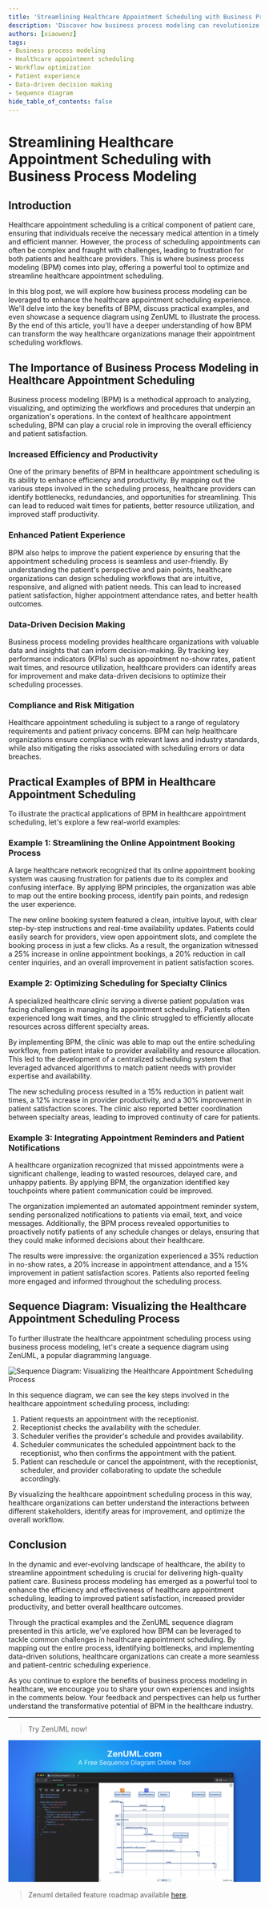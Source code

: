 ```yaml
---
title: 'Streamlining Healthcare Appointment Scheduling with Business Process Modeling'
description: 'Discover how business process modeling can revolutionize healthcare appointment scheduling, leading to increased efficiency, enhanced patient experience, and data-driven decision-making. Explore practical examples and visual sequence diagrams to optimize your healthcare organization's scheduling workflows.'
authors: [xiaowenz]
tags:
- Business process modeling
- Healthcare appointment scheduling
- Workflow optimization
- Patient experience
- Data-driven decision making
- Sequence diagram
hide_table_of_contents: false
---
```


# Streamlining Healthcare Appointment Scheduling with Business Process Modeling

## Introduction

Healthcare appointment scheduling is a critical component of patient care, ensuring that individuals receive the necessary medical attention in a timely and efficient manner. However, the process of scheduling appointments can often be complex and fraught with challenges, leading to frustration for both patients and healthcare providers. This is where business process modeling (BPM) comes into play, offering a powerful tool to optimize and streamline healthcare appointment scheduling.

In this blog post, we will explore how business process modeling can be leveraged to enhance the healthcare appointment scheduling experience. We'll delve into the key benefits of BPM, discuss practical examples, and even showcase a sequence diagram using ZenUML to illustrate the process. By the end of this article, you'll have a deeper understanding of how BPM can transform the way healthcare organizations manage their appointment scheduling workflows.

<!-- truncate -->

## The Importance of Business Process Modeling in Healthcare Appointment Scheduling

Business process modeling (BPM) is a methodical approach to analyzing, visualizing, and optimizing the workflows and procedures that underpin an organization's operations. In the context of healthcare appointment scheduling, BPM can play a crucial role in improving the overall efficiency and patient satisfaction.

### Increased Efficiency and Productivity

One of the primary benefits of BPM in healthcare appointment scheduling is its ability to enhance efficiency and productivity. By mapping out the various steps involved in the scheduling process, healthcare providers can identify bottlenecks, redundancies, and opportunities for streamlining. This can lead to reduced wait times for patients, better resource utilization, and improved staff productivity.

### Enhanced Patient Experience

BPM also helps to improve the patient experience by ensuring that the appointment scheduling process is seamless and user-friendly. By understanding the patient's perspective and pain points, healthcare organizations can design scheduling workflows that are intuitive, responsive, and aligned with patient needs. This can lead to increased patient satisfaction, higher appointment attendance rates, and better health outcomes.

### Data-Driven Decision Making

Business process modeling provides healthcare organizations with valuable data and insights that can inform decision-making. By tracking key performance indicators (KPIs) such as appointment no-show rates, patient wait times, and resource utilization, healthcare providers can identify areas for improvement and make data-driven decisions to optimize their scheduling processes.

### Compliance and Risk Mitigation

Healthcare appointment scheduling is subject to a range of regulatory requirements and patient privacy concerns. BPM can help healthcare organizations ensure compliance with relevant laws and industry standards, while also mitigating the risks associated with scheduling errors or data breaches.

## Practical Examples of BPM in Healthcare Appointment Scheduling

To illustrate the practical applications of BPM in healthcare appointment scheduling, let's explore a few real-world examples:

### Example 1: Streamlining the Online Appointment Booking Process

A large healthcare network recognized that its online appointment booking system was causing frustration for patients due to its complex and confusing interface. By applying BPM principles, the organization was able to map out the entire booking process, identify pain points, and redesign the user experience.

The new online booking system featured a clean, intuitive layout, with clear step-by-step instructions and real-time availability updates. Patients could easily search for providers, view open appointment slots, and complete the booking process in just a few clicks. As a result, the organization witnessed a 25% increase in online appointment bookings, a 20% reduction in call center inquiries, and an overall improvement in patient satisfaction scores.

### Example 2: Optimizing Scheduling for Specialty Clinics

A specialized healthcare clinic serving a diverse patient population was facing challenges in managing its appointment scheduling. Patients often experienced long wait times, and the clinic struggled to efficiently allocate resources across different specialty areas.

By implementing BPM, the clinic was able to map out the entire scheduling workflow, from patient intake to provider availability and resource allocation. This led to the development of a centralized scheduling system that leveraged advanced algorithms to match patient needs with provider expertise and availability.

The new scheduling process resulted in a 15% reduction in patient wait times, a 12% increase in provider productivity, and a 30% improvement in patient satisfaction scores. The clinic also reported better coordination between specialty areas, leading to improved continuity of care for patients.

### Example 3: Integrating Appointment Reminders and Patient Notifications

A healthcare organization recognized that missed appointments were a significant challenge, leading to wasted resources, delayed care, and unhappy patients. By applying BPM, the organization identified key touchpoints where patient communication could be improved.

The organization implemented an automated appointment reminder system, sending personalized notifications to patients via email, text, and voice messages. Additionally, the BPM process revealed opportunities to proactively notify patients of any schedule changes or delays, ensuring that they could make informed decisions about their healthcare.

The results were impressive: the organization experienced a 35% reduction in no-show rates, a 20% increase in appointment attendance, and a 15% improvement in patient satisfaction scores. Patients also reported feeling more engaged and informed throughout the scheduling process.

## Sequence Diagram: Visualizing the Healthcare Appointment Scheduling Process

To further illustrate the healthcare appointment scheduling process using business process modeling, let's create a sequence diagram using ZenUML, a popular diagramming language.

![Sequence Diagram: Visualizing the Healthcare Appointment Scheduling Process](https://cdn.sa.net/2024/06/02/lkReLPyJw5UohYs.png)

In this sequence diagram, we can see the key steps involved in the healthcare appointment scheduling process, including:

1. Patient requests an appointment with the receptionist.
2. Receptionist checks the availability with the scheduler.
3. Scheduler verifies the provider's schedule and provides availability.
4. Scheduler communicates the scheduled appointment back to the receptionist, who then confirms the appointment with the patient.
5. Patient can reschedule or cancel the appointment, with the receptionist, scheduler, and provider collaborating to update the schedule accordingly.

By visualizing the healthcare appointment scheduling process in this way, healthcare organizations can better understand the interactions between different stakeholders, identify areas for improvement, and optimize the overall workflow.

## Conclusion

In the dynamic and ever-evolving landscape of healthcare, the ability to streamline appointment scheduling is crucial for delivering high-quality patient care. Business process modeling has emerged as a powerful tool to enhance the efficiency and effectiveness of healthcare appointment scheduling, leading to improved patient satisfaction, increased provider productivity, and better overall healthcare outcomes.

Through the practical examples and the ZenUML sequence diagram presented in this article, we've explored how BPM can be leveraged to tackle common challenges in healthcare appointment scheduling. By mapping out the entire process, identifying bottlenecks, and implementing data-driven solutions, healthcare organizations can create a more seamless and patient-centric scheduling experience.

As you continue to explore the benefits of business process modeling in healthcare, we encourage you to share your own experiences and insights in the comments below. Your feedback and perspectives can help us further understand the transformative potential of BPM in the healthcare industry.

---

> Try ZenUML now!

[![ZenUML: The Best Diagram Plugin for Confluence](../../static/img/og-image.png)](https://app.zenuml.com)

> Zenuml detailed feature roadmap available [here](/roadmap).
